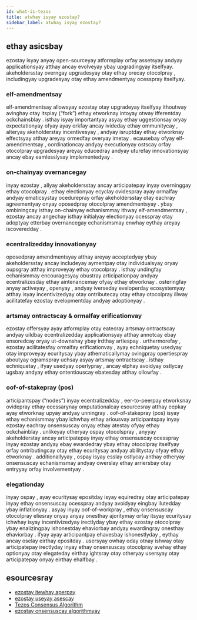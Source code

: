 ```yaml
---
id: what-is-tezos
title: atwhay isyay ezostay?
sidebar_label: atwhay isyay ezostay?
---
```


## ethay asicsbay

ezostay isyay anyay open-sourceyay atformplay orfay assetsyay andyay applicationsyay atthay ancay evolveyay ybay upgradingyay itselfyay. akeholdersstay overngay upgradesyay otay ethay orecay otocolpray , includingyay upgradesyay otay ethay amendmentyay ocesspray itselfyay.

### elf-amendmentsay

elf-amendmentsay allowsyay ezostay otay upgradeyay itselfyay ithoutway avinghay otay itsplay (“fork”) ethay etworknay intoyay otway ifferentday ockchainsblay . isthay isyay importantyay asyay ethay uggestionsay oryay expectationyay ofyay ayay orkfay ancay ivideday ethay ommunitycay , alteryay akeholderstay incentivesyay , andyay isruptday ethay etworknay effectsyay atthay areyay ormedfay overyay imetay . ecausebay ofyay elf-amendmentsay , oordinationcay andyay executionyay ostscay orfay otocolpray upgradesyay areyay educedray andyay uturefay innovationsyay ancay ebay eamlesslysay implementedyay . 

### on-chainyay overnancegay

inyay ezostay , allyay akeholdersstay ancay articipatepay inyay overninggay ethay otocolpray . ethay electionyay ecyclay ovidespray ayay ormalfay andyay ematicsystay ocedurepray orfay akeholdersstay otay eachray agreementyay onyay oposedpray otocolpray amendmentsyay . ybay ombiningcay isthay on-chainyay echanismmay ithway elf-amendmentsay , ezostay ancay angechay isthay initialyay electionyay ocesspray otay adoptyay etterbay overnancegay echanismsmay enwhay eythay areyay iscoveredday . 

### ecentralizedday innovationyay

oposedpray amendmentsyay atthay areyay acceptedyay ybay akeholdersstay ancay includeyay aymentpay otay individualsyay oryay oupsgray atthay improveyay ethay otocolpray . isthay undingfay echanismmay encouragesyay obustray articipationpay andyay ecentralizesday ethay aintenancemay ofyay ethay etworknay . osteringfay anyay activeyay , openyay , andyay iverseday eveloperday ecosystemyay atthay isyay incentivizedyay otay ontributecay otay ethay otocolpray illway acilitatefay ezostay evelopmentday andyay adoptionyay . 

### artsmay ontractscay & ormalfay erificationvay

ezostay offersyay ayay atformplay otay eatecray artsmay ontractscay andyay uildbay ecentralizedday applicationsyay atthay annotcay ebay ensoredcay oryay ut-downshay ybay irdthay artiespay . urthermorefay , ezostay acilitatesfay ormalfay erificationvay , ayay echniquetay usedyay otay improveyay ecuritysay ybay athematicallymay ovingpray opertiespray aboutyay ogramspray uchsay asyay artsmay ontractscay . isthay echniquetay , ifyay usedyay operlypray , ancay elphay avoidyay ostlycay ugsbay andyay ethay ontentiouscay ebatesday atthay ollowfay . 

### oof-of-stakepray (pos)

articipantspay (“nodes”) inyay ecentralizedday , eer-to-peerpay etworksnay ovidepray ethay ecessarynay omputationalcay esourcesray atthay eepkay ayay etworknay upyay andyay unningray . oof-of-stakepray (pos) isyay ethay echanismmay ybay ichwhay ethay ariousvay articipantspay inyay ezostay eachray onsensuscay onyay ethay atestay ofyay ethay ockchainblay . unlikeyay otheryay ospay otocolspray , anyyay akeholderstay ancay articipatepay inyay ethay onsensuscay ocesspray inyay ezostay andyay ebay ewardedray ybay ethay otocolpray itselfyay orfay ontributingcay otay ethay ecuritysay andyay abilitystay ofyay ethay etworknay . additionallyyay , ospay isyay esslay ostlycay anthay otheryay onsensuscay echanismsmay andyay owerslay ethay arriersbay otay entryyay orfay involvementyay . 

### elegationday

inyay ospay , ayay ecuritysay epositday isyay equiredray otay articipatepay inyay ethay onsensuscay ocesspray andyay avoidyay eingbay ilutedday ybay inflationyay . asyay inyay oof-of-workpray , ethay onsensuscay otocolpray eliesray onyay anyay onesthay ajoritymay orfay itsyay ecuritysay ichwhay isyay incentivizedyay irectlyday ybay ethay ezostay otocolpray ybay enalizingpay ishonestday ehaviorbay andyay ewardingray onesthay ehaviorbay . ifyay ayay articipantpay ehavesbay ishonestlyday , eythay ancay oselay eirthay epositday . usersyay owhay oday otnay ishway otay articipatepay irectlyday inyay ethay onsensuscay otocolpray avehay ethay optionyay otay elegateday eirthay ightsray otay otheryay usersyay otay articipatepay onyay eirthay ehalfbay . 


## esourcesray

 - [ezostay itewhay aperpay](https://tezos.com/whitepaper.pdf)
 - [ezostay useyay asescay](https://wiki.tezosagora.org/learn/uses-of-tezos)
 - [Tezos Consensus Algorithm](https://wiki.tezosagora.org/learn/baking/proofofstake)
 - [ezostay onsensuscay algorithmyay](https://tezos.com/position-paper.pdf)